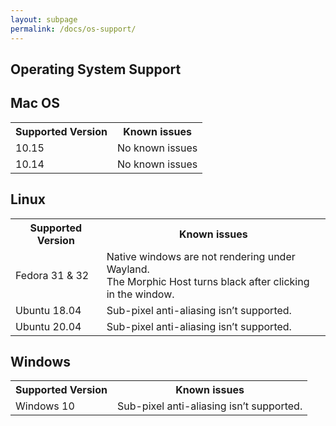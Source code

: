 ```yaml
---
layout: subpage
permalink: /docs/os-support/
---
```


<section id="getstarted">
  <div class="container pt-5 pb-5 jumbotron-small">
    <div class="row">
      <div class="col-md-12">
        <h1>Operating System Support</h1>
        <h2>Mac OS</h2>
        <table>
        	<tr><th>Supported Version</th><th>Known issues</th></tr>
        	<tr><td>10.15</td><td>No known issues</td></tr>
        	<tr><td>10.14</td><td>No known issues</td></tr>
        </table>
        <h2>Linux</h2>
        <table>
        	<tr><th>Supported Version</th><th>Known issues</th></tr>
        	<tr>
        		<td>Fedora 31 &amp; 32</td>
        		<td>
        			Native windows are not rendering under Wayland.<br/>
					The Morphic Host turns black after clicking in the window.
        		</td>
        	</tr>
        	<tr><td>Ubuntu 18.04</td><td>Sub-pixel anti-aliasing isn’t supported.</td></tr>
        	<tr><td>Ubuntu 20.04</td><td>Sub-pixel anti-aliasing isn’t supported.</td></tr>
        </table>  
        <h2>Windows</h2>
        <table>
        	<tr><th>Supported Version</th><th>Known issues</th></tr>
        	<tr><td>Windows 10</td><td>Sub-pixel anti-aliasing isn’t supported.</td></tr>
        </table>        
      </div>
    </div>
  </div>
</section>